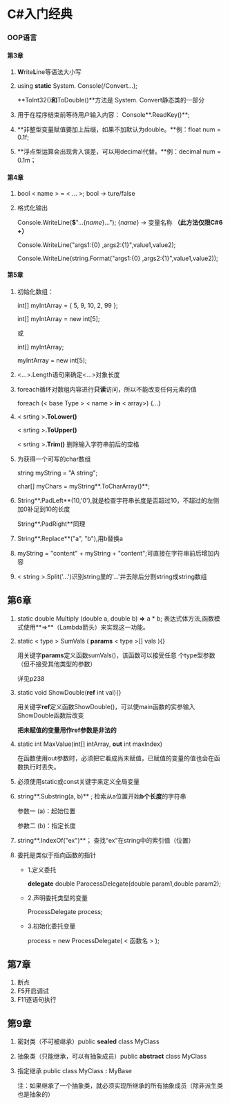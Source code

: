 # C#入门经典

### OOP语言

#### 第3章

1. **W**rite**L**ine等语法大小写

2. using **static** System. Console(/Convert...);

   **ToInt32()**和**ToDouble()**方法是 System. Convert静态类的一部分

3. 用于在程序结束前等待用户输入内容： Console**.ReadKey()**;

4. **非整型变量赋值要加上后缀，如果不加默认为double。**例：float num = 0.1f;

5. **浮点型运算会出现舍入误差，可以用decimal代替。**例：decimal num = 0.1m；

   

#### 第4章

1. bool < name >  = < ... >; 	bool -> ture/false

2. 格式化输出

   Console.WriteLine(**$**"...{*name*}...");   {*name*} -> 变量名称  **（此方法仅限C#6 +）**
   
   Console.WriteLine("args1:{0} ,args2:{1}",value1,value2);
   
   Console.WriteLine(string.Format("args1:{0} ,args2:{1}",value1,value2));
   
   

#### 第5章

1. 初始化数组：

   int[] myIntArray = { 5, 9, 10, 2, 99 };

   int[] myIntArray = new int[5];

   或

   int[] myIntArray; 

   myIntArray = new int[5];

2. <...>.Length语句来确定<...>对象长度

3. foreach循环对数组内容进行**只读**访问，所以不能改变任何元素的值

   foreach (< base Type > < name > **in** < array>) {...}

4. < srting >**.ToLower()**

   < srting >**.ToUpper()**

   < srting >**.Trim()**	删除输入字符串前后的空格

5. 为获得一个可写的char数组

   string myString = "A string"; 

   char[] myChars = myString**.ToCharArray()**;

6. String**.PadLeft**(10,'0'),就是检查字符串长度是否超过10，不超过的左侧加0补足到10的长度

   String**.PadRight**同理

7. String**.Replace**("a", "b"),用b替换a

8. myString = "content" + myString + "content";可直接在字符串前后增加内容

9. < string >.Split('...')识别string里的'...'并去除后分割string成string数组

   

## 第6章

1. static double Multiply (double a, double b) **=>** a * b;	表达式体方法,函数模式使用**=>**（Lambda箭头）来实现这一功能。

2. static < type > SumVals ( **params**  < type >[]  vals ){}    

   用关键字**params**定义函数sumVals()，该函数可以接受任意 个type型参数（但不接受其他类型的参数）

   详见p238

3. static void ShowDouble(**ref** int val){}

   用关键字**ref**定义函数ShowDouble()，可以使main函数的实参输入ShowDouble函数后改变

   **把未赋值的变量用作ref参数是非法的**

4. static int MaxValue(int[] intArray, **out** int maxIndex)

   在函数使用out参数时，必须把它看成尚未赋值，已赋值的变量的值也会在函数执行时丢失。

5. 必须使用static或const关键字来定义全局变量

6. string**.Substring(a, b)** ;   检索从a位置开始**b个长度**的字符串

   参数一 (a)：起始位置

   参数二 (b)：指定长度

7. string**.IndexOf("ex")**； 查找“ex”在string中的索引值（位置）

8. 委托是类似于指向函数的指针

   + 1.定义委托

     **delegate** double ParocessDelegate(double param1,double param2);

   + 2.声明委托类型的变量

     ProcessDelegate process;

   + 3.初始化委托变量

     process = new ProcessDelegate( < 函数名 > );

## 第7章 

1. 断点
2. F5开启调试
3. F11逐语句执行



## 第9章

1. 密封类（不可被继承）public **sealed** class MyClass 

2. 抽象类（只能继承，可以有抽象成员）public **abstract** class MyClass

3. 指定继承 public class MyClass **:** MyBase

   注：如果继承了一个抽象类，就必须实现所继承的所有抽象成员（除非派生类也是抽象的）